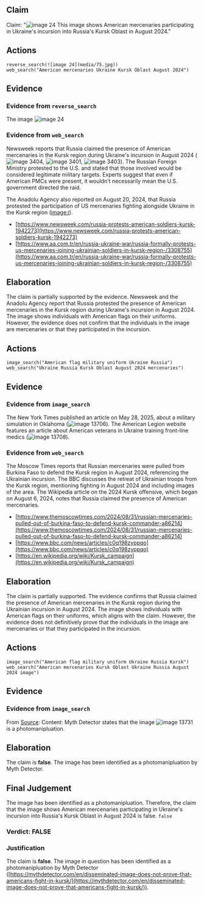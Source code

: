 ## Claim
Claim: "![image 24](media/75.jpg) This image shows American mercenaries participating in Ukraine's incursion into Russia's Kursk Oblast in August 2024."

## Actions
```
reverse_search(![image 24](media/75.jpg))
web_search("American mercenaries Ukraine Kursk Oblast August 2024")
```

## Evidence
### Evidence from `reverse_search`
The image ![image 24](media/75.jpg)

### Evidence from `web_search`
Newsweek reports that Russia claimed the presence of American mercenaries in the Kursk region during Ukraine's incursion in August 2024 (![image 3404](media/2025-08-22_22-10-1755900652-609245.jpg), ![image 3401](media/2025-08-22_22-10-1755900648-897066.jpg), ![image 3403](media/2025-08-22_22-10-1755900651-766075.jpg)). The Russian Foreign Ministry protested to the U.S. and stated that those involved would be considered legitimate military targets. Experts suggest that even if American PMCs were present, it wouldn't necessarily mean the U.S. government directed the raid.

The Anadolu Agency also reported on August 20, 2024, that Russia protested the participation of US mercenaries fighting alongside Ukraine in the Kursk region (<image:i>).

*   [https://www.newsweek.com/russia-protests-american-soldiers-kursk-1942273](https://www.newsweek.com/russia-protests-american-soldiers-kursk-1942273)
*   [https://www.aa.com.tr/en/russia-ukraine-war/russia-formally-protests-us-mercenaries-joining-ukrainian-soldiers-in-kursk-region-/3308755](https://www.aa.com.tr/en/russia-ukraine-war/russia-formally-protests-us-mercenaries-joining-ukrainian-soldiers-in-kursk-region-/3308755)


## Elaboration
The claim is partially supported by the evidence. Newsweek and the Anadolu Agency report that Russia protested the presence of American mercenaries in the Kursk region during Ukraine's incursion in August 2024. The image shows individuals with American flags on their uniforms. However, the evidence does not confirm that the individuals in the image are mercenaries or that they participated in the incursion.


## Actions
```
image_search("American flag military uniform Ukraine Russia")
web_search("Ukraine Russia Kursk Oblast August 2024 mercenaries")
```

## Evidence
### Evidence from `image_search`
The New York Times published an article on May 28, 2025, about a military simulation in Oklahoma (![image 13706](media/2025-08-31_19-25-1756668352-415064.jpg)). The American Legion website features an article about American veterans in Ukraine training front-line medics (![image 13708](media/2025-08-31_19-25-1756668355-733879.jpg)).


### Evidence from `web_search`
The Moscow Times reports that Russian mercenaries were pulled from Burkina Faso to defend the Kursk region in August 2024, referencing the Ukrainian incursion. The BBC discusses the retreat of Ukrainian troops from the Kursk region, mentioning fighting in August 2024 and including images of the area. The Wikipedia article on the 2024 Kursk offensive, which began on August 6, 2024, notes that Russia claimed the presence of American mercenaries.

*   [https://www.themoscowtimes.com/2024/08/31/russian-mercenaries-pulled-out-of-burkina-faso-to-defend-kursk-commander-a86214](https://www.themoscowtimes.com/2024/08/31/russian-mercenaries-pulled-out-of-burkina-faso-to-defend-kursk-commander-a86214)
*   [https://www.bbc.com/news/articles/c0q198zyppqo](https://www.bbc.com/news/articles/c0q198zyppqo)
*   [https://en.wikipedia.org/wiki/Kursk_campaign](https://en.wikipedia.org/wiki/Kursk_campaign)


## Elaboration
The claim is partially supported. The evidence confirms that Russia claimed the presence of American mercenaries in the Kursk region during the Ukrainian incursion in August 2024. The image shows individuals with American flags on their uniforms, which aligns with the claim. However, the evidence does not definitively prove that the individuals in the image are mercenaries or that they participated in the incursion.


## Actions
```
image_search("American flag military uniform Ukraine Russia Kursk")
web_search("American mercenaries Kursk Oblast Ukraine Russia August 2024 image")
```

## Evidence
### Evidence from `image_search`
From [Source](https://mythdetector.com/en/disseminated-image-does-not-prove-that-americans-fight-in-kursk/): 
Content: Myth Detector states that the image ![image 13731](media/2025-08-31_19-30-1756668641-214499.jpg) is a photomanipluation.


## Elaboration
The claim is **false**. The image has been identified as a photomanipluation by Myth Detector.


## Final Judgement
The image has been identified as a photomanipluation. Therefore, the claim that the image shows American mercenaries participating in Ukraine's incursion into Russia's Kursk Oblast in August 2024 is false. `false`

### Verdict: FALSE

### Justification
The claim is **false**. The image in question has been identified as a photomanipluation by Myth Detector ([https://mythdetector.com/en/disseminated-image-does-not-prove-that-americans-fight-in-kursk/](https://mythdetector.com/en/disseminated-image-does-not-prove-that-americans-fight-in-kursk/)).
